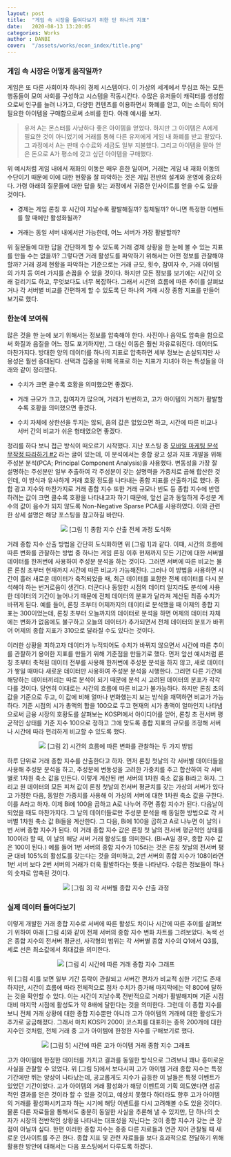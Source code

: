 ```yaml
---
layout: post
title:  "게임 속 시장을 들여다보기 위한 단 하나의 지표"
date:   2020-08-13 13:20:05
categories: Works
author : DANBI
cover:  "/assets/works/econ_index/title.png"
---
```




### 게임 속 시장은 어떻게 움직일까?

게임은 또 다른 사회이자 하나의 경제 시스템이다. 이 가상의 세계에서 무심코 하는 모든 행동들이 모여 사회를 구성하고 시스템을 작동시킨다. 수많은 유저들이 캐릭터를 생성함으로써 인구를 늘려 나가고, 다양한 컨텐츠를 이용하면서 화폐를 얻고, 이는 소득이 되어 필요한 아이템을 구매함으로써 소비를 한다. 아래 예시를 보자.

> 유저 A는 몬스터를 사냥하다 좋은 아이템을 얻었다. 하지만 그 아이템은 A에게 필요한 것이 아니었기에 거래를 통해 다른 유저에게 게임 내 화폐를 받고 팔았다. 그 과정에서 A는 판매 수수료와 세금도 일부 지불했다. 그리고 아이템을 팔아 얻은 돈으로 A가 평소에 갖고 싶던 아이템을 구매했다. 

위 예시처럼 게임 내에서 재화의 이동은 매우 흔한 일이며, 거래는 게임 내 재화 이동의 수단이기 때문에 이에 대한 현황을 잘 파악하는 것은 게임 전반의 설계와 운영에 중요하다. 가령 아래의 질문들에 대한 답을 찾는 과정에서 귀중한 인사이트를 얻을 수도 있을 것이다.

* 경제는 게임 론칭 후 시간이 지날수록 활발해질까? 침체될까? 아니면 특정한 이벤트를 할 때에만 활성화될까? 

* 거래는 동일 서버 내에서만 가능한데, 어느 서버가 가장 활발할까? 

위 질문들에 대한 답을 간단하게 할 수 있도록 거래 경제 상황을 한 눈에 볼 수 있는 지표를 만들 수는 없을까? 그렇다면 거래 활성도를 파악하기 위해서는 어떤 정보를 관찰해야 할까? 거래 경제 현황을 파악하는 기준으로는 거래 규모, 횟수, 참여자 수, 거래 아이템의 가치 등 여러 가지를 손꼽을 수 있을 것이다. 하지만 모든 정보를 보기에는 시간이 오래 걸리기도 하고, 무엇보다도 너무 복잡하다. 그래서 시간의 흐름에 따른 추이를 살펴보거나 각 서버별 비교를 간편하게 할 수 있도록 단 하나의 거래 시장 종합 지표를 만들어 보기로 했다.



### 한눈에 보여줘

많은 것을 한 눈에 보기 위해서는 정보를 압축해야 한다. 사진이나 음악도 압축을 함으로써 화질과 음질을 어느 정도 포기하지만, 그 대신 이동은 훨씬 자유로워진다. 데이터도 마찬가지다. 방대한 양의 데이터를 하나의 지표로 압축하면 세부 정보는 손실되지만 사용성은 훨씬 증대된다. 선택과 집중을 위해 목표로 하는 지표가 지녀야 하는 특성들을 아래와 같이 정리했다.

* 수치가 크면 클수록 호황을 의미했으면 좋겠다.

* 거래 규모가 크고, 참여자가 많으며, 거래가 빈번하고, 고가 아이템의 거래가 활발할수록 호황을 의미했으면 좋겠다.

* 수치 자체에 상한선을 두지는 않되, 음의 값은 없었으면 하고, 시간에 따른 비교나 서버 간의 비교가 쉬운 형태였으면 좋겠다.

정리를 하다 보니 접근 방식이 떠오르기 시작했다. 지난 포스팅 중 [모바일 마케팅 분석 무작정 따라하기 #2](https://danbi-ncsoft.github.io/works/2019/08/19/works-mobile_mkt-2.html) 라는 글이 있는데, 이 분석에서는 종합 광고 성과 지표 개발을 위해 주성분 분석(PCA; Principal Component Analysis)을 사용했다. 변동성을 가장 잘 설명하는 주성분만 일부 추출하여 각 주성분이 갖는 설명력을 가중치로 곱해 합산한 것인데, 이 방식과 유사하게 거래 호황 정도를 나타내는 종합 지표를 산출하기로 했다. 종합 광고 지수와 마찬가지로 거래 종합 지수 또한 거래 규모나 빈도 등 종합 지수에 반영하려는 값이 크면 클수록 호황을 나타내고자 하기 때문에, 앞선 글과 동일하게 주성분 계수의 값이 음수가 되지 않도록 Non-Negative Sparse PCA를 사용하였다. 이와 관련한 상세 설명은 해당 포스팅을 참고하길 바란다.

<p align="center">
<img src="/assets/works/econ_index/figure1.PNG"/>
[그림 1] 종합 지수 산출 전체 과정 도식화
</p>

거래 종합 지수 산출 방법을 간단히 도식화하면 위 [그림 1]과 같다. 이때, 시간의 흐름에 따른 변화를 관찰하는 방법 중 하나는 게임 론칭 이후 현재까지 모든 기간에 대한 서버별 데이터를 한꺼번에 사용하여 주성분 분석을 하는 것이다. 그러면 서버에 따른 비교는 물론 론칭 초부터 현재까지 시간에 따른 비교가 가능해진다. 그러나 이 방법을 사용하면 시간이 흘러 새로운 데이터가 축적되었을 때, 최근 데이터를 포함한 전체 데이터를 다시 분석해야 하는 번거로움이 생긴다. 더군다나 동일한 시점의 데이터 일지라도 분석에 사용한 데이터의 기간이 늘어나기 때문에 전체 데이터의 분포가 달라져 계산된 최종 수치가 바뀌게 된다. 예를 들어, 론칭 초부터 어제까지의 데이터로 분석했을 때 어제의 종합 지표는 300이었는데, 론칭 초부터 오늘까지의 데이터로 분석을 하면 어제의 데이터 자체에는 변화가 없음에도 불구하고 오늘의 데이터가 추가되면서 전체 데이터의 분포가 바뀌어 어제의 종합 지표가 310으로 달라질 수도 있다는 것이다.

이러한 상황을 피하고자 데이터가 누적되어도 수치가 바뀌지 않으면서 시간에 따른 추이를 관찰하기 용이한 지표를 만들기 위해 기준점을 만들기로 했다. 먼저 앞선 예시처럼 론칭 초부터 축적된 데이터 전부를 사용해 한꺼번에 주성분 분석을 하지 않고, 새로 데이터가 쌓일 때마다 새로운 데이터만 사용하여 주성분 분석을 시행한다. 그러면 다른 기간에 해당하는 데이터끼리는 따로 분석이 되기 때문에 분석 시 고려된 데이터의 분포가 각각 다를 것이다. 당연히 이대로는 시간의 흐름에 따른 비교가 불가능하다. 하지만 론칭 초의 값을 기준으로 두고, 이 값에 비해 얼마나 변화했는지 보는 방식을 채택하면 비교가 가능하다. 기준 시점의 시가 총액의 합을 100으로 두고 현재의 시가 총액이 얼마인지 나타냄으로써 금융 시장의 호황도를 살펴보는 KOSPI에서 아이디어를 얻어, 론칭 초 전서버 평균적인 상태를 기준 지수 100으로 정하고 그에 맞도록 종합 지표의 규모를 조정해 서버나 시간에 따라 편리하게 비교할 수 있도록 했다. 

<p align="center">
<img src="/assets/works/econ_index/figure2.PNG"/>
[그림 2] 시간의 흐름에 따른 변화를 관찰하는 두 가지 방법
</p>

하루 단위로 거래 종합 지수를 산출한다고 하자. 먼저 론칭 첫날의 각 서버별 데이터들을 사용해 주성분 분석을 하고, 주성분에 변동성을 고려한 가중치를 주고 합산하여 각 서버별로 1차원 축소 값을 만든다. 이렇게 계산된 i번 서버의 1차원 축소 값을 Bi라고 하자. 그리고 원 데이터의 모든 피쳐 값이 론칭 첫날의 전서버 평균치를 갖는 가상의 서버가 있다고 가정한 다음, 동일한 가중치를 사용해 이 가상의 서버에 대한 1차원 축소 값을 구한다. 이를 A라고 하자. 이제 Bi에 100을 곱하고 A로 나누어 주면 종합 지수가 된다. 다음날이 되었을 때도 마찬가지다. 그 날의 데이터들로만 주성분 분석을 해 동일한 방법으로 각 서버별 1차원 축소 값 Bi들을 계산한다. 그 다음, Bi에 100을 곱하고 A로 나누면 이 날의 i번 서버 종합 지수가 된다. 이 거래 종합 지수 값은 론칭 첫 날의 전서버 평균적인 상태를 100이라 할 때, 이 날의 해당 서버 거래 활성도를 의미한다. (Bi=A일 경우, 종합 지수 값은 100이 된다.) 예를 들어 1번 서버의 종합 지수가 105라는 것은 론칭 첫날의 전서버 평균 대비 105%의 활성도를 갖는다는 것을 의미하고, 2번 서버의 종합 지수가 108이라면 1번 서버 보다 2번 서버의 거래가 더욱 활발하다는 뜻을 나타낸다. 수많은 정보들이 하나의 숫자로 압축된 것이다.


<p align="center">
<img src="/assets/works/econ_index/figure3.PNG"/>
[그림 3] 각 서버별 종합 지수 산출 과정
</p>



### 실제 데이터 들여다보기

이렇게 개발한 거래 종합 지수로 서버에 따른 활성도 차이나 시간에 따른 추이를 살펴보기 위하여 아래 [그림 4]와 같이 전체 서버의 종합 지수 변화 차트를 그려보았다. 녹색 선은 종합 지수의 전서버 평균선, 사각형의 범위는 각 서버별 종합 지수의 Q1에서 Q3를, 세로 선은 최소값에서 최대값을 의미한다. 

<p align="center">
<img src="/assets/works/econ_index/figure4.PNG"/>
[그림 4] 시간에 따른 거래 종합 지수 그래프
</p>

위 [그림 4]를 보면 일부 기간 등락이 관찰되고 서버간 편차가 비교적 심한 기간도 존재하지만, 시간이 흐름에 따라 전체적으로 점차 수치가 증가해 마지막에는 약 800에 달하는 것을 확인할 수 있다. 이는 시간이 지날수록 전반적으로 거래가 활발해지며 기준 시점 대비 마지막 시점에 활성도가 약 8배에 달한다는 것을 의미한다. 그런데 이 종합 지수를 보니 전체 거래 상황에 대한 종합 지수뿐만 아니라 고가 아이템의 거래에 대한 활성도가 추가로 궁금해졌다. 그래서 마치 KOSPI 200이 코스피를 대표하는 종목 200개에 대한 지수인 것처럼, 전체 거래 중 고가 아이템에 한정한 지수를 구해보기로 했다.

<p align="center">
<img src="/assets/works/econ_index/figure5.PNG"/>
[그림 5] 시간에 따른 고가 아이템 거래 종합 지수 그래프
</p>

고가 아이템에 한정한 데이터를 가지고 결과를 동일한 방식으로 그려보니 꽤나 흥미로운 사실을 관찰할 수 있었다. 위 [그림 5]에서 보다시피 고가 아이템 거래 종합 지수는 특정 기간에만 뛰는 양상이 나타났는데, 공교롭게도 지수가 급등한 이 날들은 특정 이벤트가 있었던 기간이었다. 고가 아이템의 거래 활성화가 해당 이벤트의 기획 의도였다면 성공적인 결과를 얻은 것이라 할 수 있을 것이고, 예상치 못했다 하더라도 향후 고가 아이템의 거래를 활성화시키고자 하는 시기에 해당 이벤트를 다시 고려해볼 수도 있을 것이다. 물론 다른 자료들을 통해서도 충분히 동일한 사실을 추론해 낼 수 있지만, 단 하나의 숫자가 시장의 전반적인 상황을 나타내는 대표성을 지닌다는 것이 종합 지수가 갖는 큰 장점이 아닐까 싶다. 한편 이러한 종합 지수는 종종 다른 자료들과 연관 지어 관찰될 때 새로운 인사이트를 주곤 한다. 종합 지표 및 관련 자료들을 보다 효과적으로 전달하기 위해 활용한 방안에 대해서는 다음 포스팅에서 다루도록 하겠다.